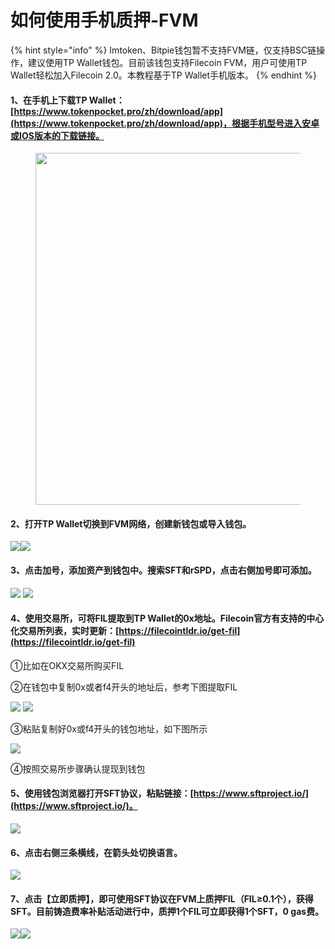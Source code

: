 # 如何使用手机质押-FVM

{% hint style="info" %}
Imtoken、Bitpie钱包暂不支持FVM链，仅支持BSC链操作，建议使用TP Wallet钱包。目前该钱包支持Filecoin FVM，用户可使用TP Wallet轻松加入Filecoin 2.0。本教程基于TP Wallet手机版本。
{% endhint %}

#### 1、在手机上下载TP Wallet：[https://www.tokenpocket.pro/zh/download/app](https://www.tokenpocket.pro/zh/download/app)，根据手机型号进入安卓或IOS版本的下载链接。

<figure><img src="../../../.gitbook/assets/image (9).png" alt="" width="563"><figcaption></figcaption></figure>

#### 2、打开TP Wallet切换到FVM网络，创建新钱包或导入钱包。

![](../../../.gitbook/assets/图片2.png)![](../../../.gitbook/assets/图片3.1.png)



#### 3、点击加号，添加资产到钱包中。搜索SFT和rSPD，点击右侧加号即可添加。

![](../../../.gitbook/assets/图片4.png) ![](../../../.gitbook/assets/图片5.png)

&#x20;

#### 4、使用交易所，可将FIL提取到TP Wallet的0x地址。Filecoin官方有支持的中心化交易所列表，实时更新：[https://filecointldr.io/get-fil](https://filecointldr.io/get-fil)

①比如在OKX交易所购买FIL

②在钱包中复制0x或者f4开头的地址后，参考下图提取FIL

![](../../../.gitbook/assets/图片6.png) ![](../../../.gitbook/assets/图片3.png)

③粘贴复制好0x或f4开头的钱包地址，如下图所示

![](<../../../.gitbook/assets/图片4 (1).png>)

&#x20;④按照交易所步骤确认提现到钱包



#### 5、使用钱包浏览器打开SFT协议，粘贴链接：[https://www.sftproject.io/](https://www.sftproject.io/)。

![](<../../../.gitbook/assets/图片5 (1).png>)



#### 6、点击右侧三条横线，在箭头处切换语言。

![](<../../../.gitbook/assets/图片6 (1).png>)

&#x20;

#### 7、点击【立即质押】，即可使用SFT协议在FVM上质押FIL（FIL≥0.1个），获得SFT。目前铸造费率补贴活动进行中，质押1个FIL可立即获得1个SFT，0 gas费。

&#x20;![](../../../.gitbook/assets/图片7.png)![](../../../.gitbook/assets/图片8.png)
